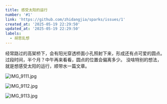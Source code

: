 ```yaml
---
title: 感受太阳的运行
number: '#1'
link: 'https://github.com/zhidangjia/sparks/issues/1'
created_at: '2025-05-19 22:29:50'
updated_at: '2025-05-19 22:29:50'
labels:
  - 胡思乱想
---
```


经常路过的高架桥下，会有阳光穿透桥面小孔照射下来，形成还有点可爱的圆点。
过段时间，半个月？中午再来看看，圆点的位置会偏离多少。
没啥特别的想法，就是想感受太阳的运行，顺带水一篇文章。

![IMG_9111.jpg](https://cdn.jsdelivr.net/gh/zhidangjia/sparks@main/images/2025/5/1747664678704.jpg)


![IMG_9112.jpg](https://cdn.jsdelivr.net/gh/zhidangjia/sparks@main/images/2025/5/1747664903508.jpg)


![IMG_9113.jpg](https://cdn.jsdelivr.net/gh/zhidangjia/sparks@main/images/2025/5/1747664916690.jpg)



